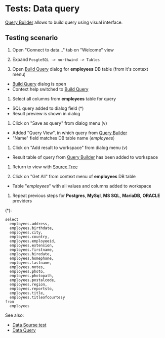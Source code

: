 <!-- TITLE: Tests: Build Query -->
<!-- SUBTITLE: -->

# Tests: Data query

[Query Builder](../../access/databases.md#join-tables) allows to build query using visual interface.

## Testing scenario

1. Open "Connect to data..." tab on "Welcome" view

1. Expand ```PosgteSQL -> northwind -> Tables```

1. Open [Build Query](../../access/databases.md#join-tables) dialog for **employees** DB table (from it's context menu)

* [Build Query](../../access/databases.md#join-tables) dialog is open
* Context help switched to [Build Query](../../access/databases.md#join-tables)

1. Select all columns from **employees** table for query

* SQL query added to dialog field (*)
* Result preview is shown in dialog

1. Click on "Save as query" from dialog menu (v)

* Added "Query View", in which query from [Query Builder](../../access/databases.md#join-tables)
* "Name" field matches DB table name (*employees*)

1. Click on "Add result to workspace" from dialog menu (v)

* Result table of query from [Query Builder](../../access/databases.md#join-tables) has been added to workspace

1. Return to view with [Source Tree](../../access/access.md#data-sources)

1. Click on "Get All" from context menu of **employees** DB table

* Table "*employees*" with all values and columns added to workspace

1. Repeat previous steps for **Postgres**, **MySql**, **MS SQL**, **MariaDB**, **ORACLE**
   providers

(*):

```
select
  employees.address,
  employees.birthdate,
  employees.city,
  employees.country,
  employees.employeeid,
  employees.extension,
  employees.firstname,
  employees.hiredate,
  employees.homephone,
  employees.lastname,
  employees.notes,
  employees.photo,
  employees.photopath,
  employees.postalcode,
  employees.region,
  employees.reportsto,
  employees.title,
  employees.titleofcourtesy
from
  employees
```

See also:

* [Data Sourse test](../../access/data-source-test.md)
* [Data Query](../../access/access.md#data-query)
